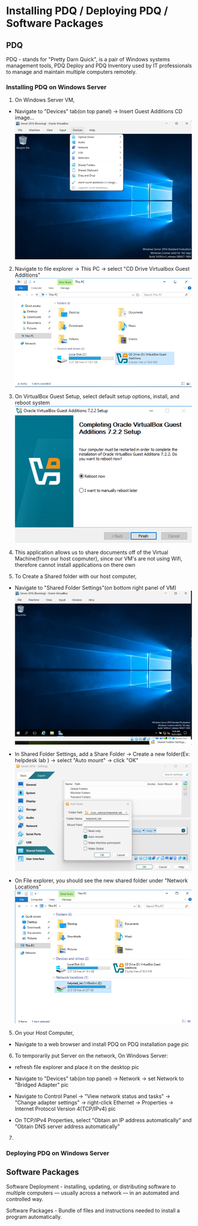 # Installing PDQ / Deploying PDQ / Software Packages


## PDQ
PDQ - stands for "Pretty Darn Quick", is a pair of Windows systems management tools, PDQ Deploy and PDQ Inventory used by IT professionals to manage and maintain multiple computers remotely.

### Installing PDQ on Windows Server 

1. On Windows Server VM, 
- Navigate to "Devices" tab(on top panel) -> Insert Guest Additions CD image...
![PDQ Installation](./screenshots/pdq-install.png)

2. Navigate to file explorer -> This PC -> select "CD Drive Virtualbox Guest Additions"
![PDQ Installation](./screenshots/pdq-install-2.png)

2. On VirtualBox Guest Setup, select default setup options, install, and reboot system
![PDQ Installation](./screenshots/pdq-install-3.png)

3. This application allows us to share documents off of the Virtual Machine(from our host copmuter), since our VM's are not using Wifi, therefore cannot install applications on there own


4. To Create a Shared folder with our host computer,
- Navigate to "Shared Folder Settings"(on bottom right panel of VM)
![PDQ Installation](./screenshots/pdq-install-4.png) 

- In Shared Folder Settings, add a Share Folder -> Create a new folder(Ex: helpdesk lab ) -> select "Auto mount" -> click "OK"
![PDQ Installation](./screenshots/pdq-install-5.png)

- On File explorer, you should see the new shared folder under "Network Locations"
![PDQ Installation](./screenshots/pdq-install-6.png)

5. On your Host Computer,
- Navigate to a web browser and install PDQ on PDQ installation page
pic

6. To temporarily put Server on the network, On Windows Server:
- refresh file explorer and place it on the desktop
pic

- Navigate to "Devices" tab(on top panel) -> Network -> set Network to "Bridged Adapter" 
pic

- Navigate to Control Panel -> "View network status and tasks" -> "Change adapter settings" -> right-click Ethernet -> Properties -> Internet Protocol Version 4(TCP/IPv4)
pic

- On TCP/IPv4 Properties, select "Obtain an IP address automatically" and "Obtain DNS server address automatically" 

7. 

### Deploying PDQ on Windows Server


## Software Packages
Software Deployment - installing, updating, or distributing software to multiple computers — usually across a network — in an automated and controlled way.

Software Packages - Bundle of files and instructions needed to install a program automatically.
